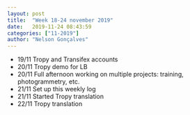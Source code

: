 ```yaml
---
layout: post
title:  "Week 18-24 november 2019"
date:   2019-11-24 08:43:59
categories: ["11-2019"]
author: "Nelson Gonçalves"
---
```


* 19/11 Tropy and Transifex accounts
* 20/11 Tropy demo for LB
* 20/11 Full afternoon working on multiple projects: training, photogrammetry, etc.
* 21/11 Set up this weekly log 
* 21/11 Started Tropy translation
* 22/11 Tropy translation
